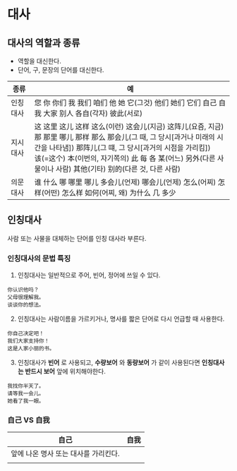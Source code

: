 # 대사
## 대사의 역할과 종류
+ 역할을 대신한다.
+ 단어, 구, 문장의 단어를 대신한다.

|종류|예|
|------|---------------------------------------------------|
|인칭대사|您 你 你们 我 我们 咱们 他 她 它(그것) 他们 她们 它们 自己 自我 大家 别人 各自(각자) 彼此(서로)|
|지시대사|这 这里 这儿 这样 这么(이런) 这会儿(지금) 这阵儿(요즘, 지금)<br>那 那里 哪儿 那样 那么 那会儿(그 때, 그 당시[과거나 미래의 시간을 나타냄]) 那阵儿(그 떄, 그 당시[과거의 시점을 가리킴])<br>该(=这个) 本(이번의, 자기쪽의) 此 每 各 某(어느) 另外(다른 사물이나 사람) 其他(기타) 别的(다른 것, 다른 사람)|
|의문대사|谁 什么 哪 哪里 哪儿 多会儿(언제) 哪会儿(언제) 怎么(어찌) 怎样(어떤) 怎么样 如何(어찌, 왜) 为什么 几 多少|

## 인칭대사
사람 또는 사물을 대체하는 단어를 인칭 대사라 부른다.

### 인칭대사의 문법 특징
1. 인칭대사는 일반적으로 주어, 빈어, 정어에 쓰일 수 있다.
```
你认识他吗？
父母很理解我。
谈谈你的想法。
```

2. 인칭대사는 사람이름을 가르키거나, 명사를 짧은 단어로 다시 언급할 때 사용한다.

```
你自己决定吧！
我们大家支持你！
这是人家小丽的书。
```

3. 인칭대사가 __빈어__ 로 사용되고, __수량보어__ 와 __동량보어__ 가 같이 사용된다면 __인칭대사는 반드시 보어__ 앞에 위치해야한다.
```
我找你半天了。
请等我一会儿。
她看了我一眼。
```
### 自己 VS 自我
|自己|自我|
|-----|-----|
|앞에 나온 명사 또는 대사를 가리킨다.||
|||
